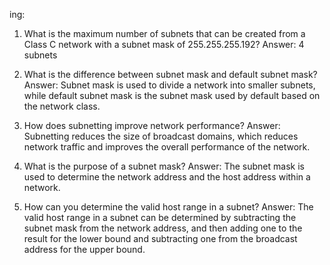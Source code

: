 ing:

1. What is the maximum number of subnets that can be created from a Class C network with a subnet mask of 255.255.255.192?
Answer: 4 subnets

2. What is the difference between subnet mask and default subnet mask?
Answer: Subnet mask is used to divide a network into smaller subnets, while default subnet mask is the subnet mask used by default based on the network class.

3. How does subnetting improve network performance?
Answer: Subnetting reduces the size of broadcast domains, which reduces network traffic and improves the overall performance of the network.

4. What is the purpose of a subnet mask?
Answer: The subnet mask is used to determine the network address and the host address within a network.

5. How can you determine the valid host range in a subnet?
Answer: The valid host range in a subnet can be determined by subtracting the subnet mask from the network address, and then adding one to the result for the lower bound and subtracting one from the broadcast address for the upper bound.